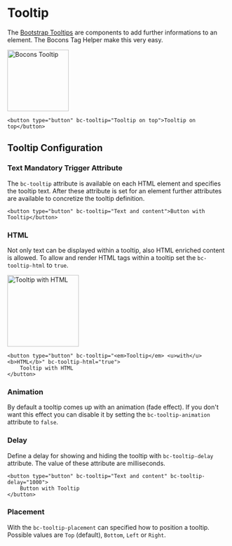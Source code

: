 # Tooltip

The [Bootstrap Tooltips](https://getbootstrap.com/docs/4.0/components/tooltips/) are components to add further informations to an element. The Bocons Tag Helper make this very easy.

<img class="img-shadow img-responsive center-block" src="https://raw.githubusercontent.com/brecons/bootstrap-tag-helper/master/docs/images/tooltip_01.PNG" width="140" alt="Bocons Tooltip">

```markup
<button type="button" bc-tooltip="Tooltip on top">Tooltip on top</button>
```

## Tooltip Configuration

### Text <span class="badge info">Mandatory</span> <span class="badge info">Trigger Attribute</span>

The `bc-tooltip` attribute is available on each HTML element and specifies the tooltip text. After these attribute is set for an element further attributes are available to concretize the tooltip definition.

```markup
<button type="button" bc-tooltip="Text and content">Button with Tooltip</button>
```

### HTML

Not only text can be displayed within a tooltip, also HTML enriched content is allowed. To allow and render HTML tags within a tooltip set the `bc-tooltip-html` to `true`.

<img class="img-shadow img-responsive center-block" src="https://raw.githubusercontent.com/brecons/bootstrap-tag-helper/master/docs/images/tooltip_02.PNG" width="163" alt="Tooltip with HTML">

```markup
<button type="button" bc-tooltip="<em>Tooltip</em> <u>with</u> <b>HTML</b>" bc-tooltip-html="true">
    Tooltip with HTML
</button>
```

### Animation

By default a tooltip comes up with an animation (fade effect). If you don't want this effect you can disable it by setting the `bc-tooltip-animation` attribute to `false`.

### Delay

Define a delay for showing and hiding the tooltip with `bc-tooltip-delay` attribute. The value of these attribute are milliseconds.

```markup
<button type="button" bc-tooltip="Text and content" bc-tooltip-delay="1000">
    Button with Tooltip
</button>
```

### Placement

With the `bc-tooltip-placement` can specified how to position a tooltip. Possible values are `Top` (default), `Bottom`, `Left` or `Right`.
